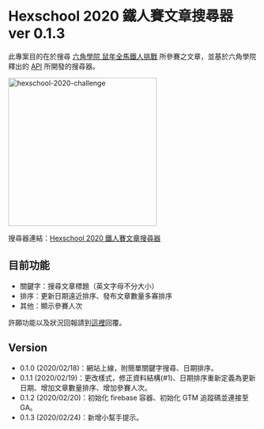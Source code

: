 # Hexschool 2020 鐵人賽文章搜尋器 ver 0.1.3
此專案目的在於搜尋 [六角學院 鼠年全馬鐵人挑戰](https://www.hexschool.com/2019/11/14/2019-11-14-w3Hexschool-2020-challenge/) 所參賽之文章，並基於六角學院釋出的 [API](https://github.com/hexschool/w3hexschool-API) 所開發的搜尋器。

<img width=300 src="https://firebasestorage.googleapis.com/v0/b/hexschool-api.appspot.com/o/blog%2F2019%2F11%2Fw3HS%E9%90%B5%E4%BA%BA%E8%B3%BDbanner.png?alt=media&amp;token=3f0ef8fd-6285-47ac-a159-83ff3fb3972e" alt="hexschool-2020-challenge">

搜尋器連結：[Hexschool 2020 鐵人賽文章搜尋器](https://shawnlin0201.github.io/hexschool-2020-challenge-blog-list/)

## 目前功能
- 關鍵字：搜尋文章標題（英文字母不分大小）
- 排序：更新日期遠近排序、發布文章數量多寡排序
- 其他：顯示參賽人次

許願功能以及狀況回報請到[這裡](https://github.com/shawnlin0201/hexschool-2020-challenge-blog-list/issues)回覆。

## Version
- 0.1.0 (2020/02/18)：網站上線，附簡單關鍵字搜尋、日期排序。
- 0.1.1 (2020/02/19)：更改樣式，修正資料結構(#1)、日期排序重新定義為更新日期、增加文章數量排序、增加參賽人次。
- 0.1.2 (2020/02/20)：初始化 firebase 容器、初始化 GTM 追蹤碼並連接至 GA。
- 0.1.3 (2020/02/24)：新增小幫手提示。
